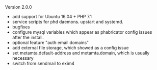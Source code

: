 
Version 2.0.0

- add support for Ubuntu 16.04 + PHP 7.1
- service scripts for phd daemons. upstart and systemd.
- bugfixes
- configure mysql variables which appear as phabricator config issues after the install.
- optional feature "auth email domains"
- add external file storage, which showed as a config issue
- set metamta.default-address and metamta.domain, which is usually necessary
- switch from sendmail to exim4

